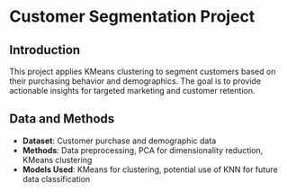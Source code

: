 
# Customer Segmentation Project

## Introduction
This project applies KMeans clustering to segment customers based on their purchasing behavior and demographics. The goal is to provide actionable insights for targeted marketing and customer retention.

## Data and Methods
- **Dataset**: Customer purchase and demographic data
- **Methods**: Data preprocessing, PCA for dimensionality reduction, KMeans clustering
- **Models Used**: KMeans for clustering, potential use of KNN for future data classification


